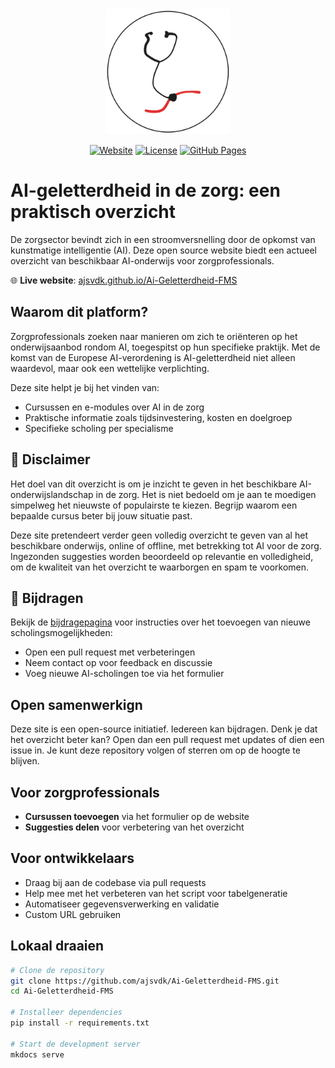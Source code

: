 <div align="center">
  <img src="docs/assets/logo.svg" alt="AI-geletterdheid in de zorg" width="200" height="200"><br>

  [![Website](https://img.shields.io/website?url=https%3A%2F%2Fajsvdk.github.io%2FAi-Geletterdheid-FMS%2F&up_message=live&up_color=brightgreen&down_message=offline&down_color=red&style=flat-square&label=status)](https://ajsvdk.github.io/Ai-Geletterdheid-FMS/)
  [![License](https://img.shields.io/badge/license-Apache%202.0-blue.svg?style=flat-square)](LICENSE)
  [![GitHub Pages](https://img.shields.io/badge/deployed%20on-GitHub%20Pages-blue?style=flat-square&logo=github)](https://ajsvdk.github.io/Ai-Geletterdheid-FMS/)
</div>

# AI-geletterdheid in de zorg: een praktisch overzicht

De zorgsector bevindt zich in een stroomversnelling door de opkomst van kunstmatige intelligentie (AI). Deze open source website biedt een actueel overzicht van beschikbaar AI-onderwijs voor zorgprofessionals.

🌐 **Live website**: [ajsvdk.github.io/Ai-Geletterdheid-FMS](https://ajsvdk.github.io/Ai-Geletterdheid-FMS/)

## Waarom dit platform?

Zorgprofessionals zoeken naar manieren om zich te oriënteren op het onderwijsaanbod rondom AI, toegespitst op hun specifieke praktijk. Met de komst van de Europese AI-verordening is AI-geletterdheid niet alleen waardevol, maar ook een wettelijke verplichting.

Deze site helpt je bij het vinden van:
- Cursussen en e-modules over AI in de zorg
- Praktische informatie zoals tijdsinvestering, kosten en doelgroep
- Specifieke scholing per specialisme


## 🚨 Disclaimer

Het doel van dit overzicht is om je inzicht te geven in het beschikbare AI-onderwijslandschap in de zorg. Het is niet bedoeld om je aan te moedigen simpelweg het nieuwste of populairste te kiezen. Begrijp waarom een bepaalde cursus beter bij jouw situatie past.

Deze site pretendeert verder geen volledig overzicht te geven van al het beschikbare onderwijs, online of offline, met betrekking tot AI voor de zorg. Ingezonden suggesties worden beoordeeld op relevantie en volledigheid, om de kwaliteit van het overzicht te waarborgen en spam te voorkomen.

## 🙌 Bijdragen

Bekijk de [bijdragepagina](https://ajsvdk.github.io/Ai-Geletterdheid-FMS/bijdragen/) voor instructies over het toevoegen van nieuwe scholingsmogelijkheden:
- Open een pull request met verbeteringen
- Neem contact op voor feedback en discussie
- Voeg nieuwe AI-scholingen toe via het formulier

## Open samenwerkign

Deze site is een open-source initiatief. Iedereen kan bijdragen. Denk je dat het overzicht beter kan? Open dan een pull request met updates of dien een issue in. Je kunt deze repository volgen of sterren om op de hoogte te blijven.

## Voor zorgprofessionals
- **Cursussen toevoegen** via het formulier op de website
- **Suggesties delen** voor verbetering van het overzicht

## Voor ontwikkelaars
- Draag bij aan de codebase via pull requests
- Help mee met het verbeteren van het script voor tabelgeneratie
- Automatiseer gegevensverwerking en validatie
- Custom URL gebruiken 

## Lokaal draaien

```bash
# Clone de repository
git clone https://github.com/ajsvdk/Ai-Geletterdheid-FMS.git
cd Ai-Geletterdheid-FMS

# Installeer dependencies
pip install -r requirements.txt

# Start de development server
mkdocs serve
